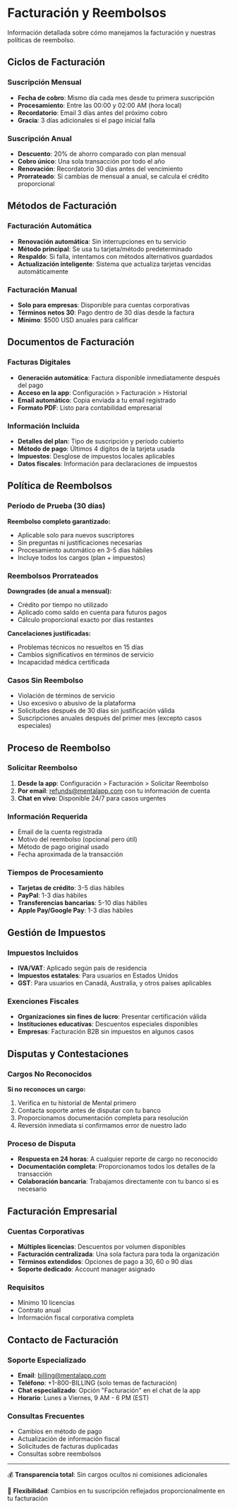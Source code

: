 # Facturación y Reembolsos

Información detallada sobre cómo manejamos la facturación y nuestras políticas de reembolso.

## Ciclos de Facturación

### Suscripción Mensual

- **Fecha de cobro**: Mismo día cada mes desde tu primera suscripción
- **Procesamiento**: Entre las 00:00 y 02:00 AM (hora local)
- **Recordatorio**: Email 3 días antes del próximo cobro
- **Gracia**: 3 días adicionales si el pago inicial falla

### Suscripción Anual

- **Descuento**: 20% de ahorro comparado con plan mensual
- **Cobro único**: Una sola transacción por todo el año
- **Renovación**: Recordatorio 30 días antes del vencimiento
- **Prorrateado**: Si cambias de mensual a anual, se calcula el crédito proporcional

## Métodos de Facturación

### Facturación Automática

- **Renovación automática**: Sin interrupciones en tu servicio
- **Método principal**: Se usa tu tarjeta/método predeterminado
- **Respaldo**: Si falla, intentamos con métodos alternativos guardados
- **Actualización inteligente**: Sistema que actualiza tarjetas vencidas automáticamente

### Facturación Manual

- **Solo para empresas**: Disponible para cuentas corporativas
- **Términos netos 30**: Pago dentro de 30 días desde la factura
- **Mínimo**: $500 USD anuales para calificar

## Documentos de Facturación

### Facturas Digitales

- **Generación automática**: Factura disponible inmediatamente después del pago
- **Acceso en la app**: Configuración > Facturación > Historial
- **Email automático**: Copia enviada a tu email registrado
- **Formato PDF**: Listo para contabilidad empresarial

### Información Incluida

- **Detalles del plan**: Tipo de suscripción y período cubierto
- **Método de pago**: Últimos 4 dígitos de la tarjeta usada
- **Impuestos**: Desglose de impuestos locales aplicables
- **Datos fiscales**: Información para declaraciones de impuestos

## Política de Reembolsos

### Período de Prueba (30 días)

**Reembolso completo garantizado:**

- Aplicable solo para nuevos suscriptores
- Sin preguntas ni justificaciones necesarias
- Procesamiento automático en 3-5 días hábiles
- Incluye todos los cargos (plan + impuestos)

### Reembolsos Prorrateados

**Downgrades (de anual a mensual):**

- Crédito por tiempo no utilizado
- Aplicado como saldo en cuenta para futuros pagos
- Cálculo proporcional exacto por días restantes

**Cancelaciones justificadas:**

- Problemas técnicos no resueltos en 15 días
- Cambios significativos en términos de servicio
- Incapacidad médica certificada

### Casos Sin Reembolso

- Violación de términos de servicio
- Uso excesivo o abusivo de la plataforma
- Solicitudes después de 30 días sin justificación válida
- Suscripciones anuales después del primer mes (excepto casos especiales)

## Proceso de Reembolso

### Solicitar Reembolso

1. **Desde la app**: Configuración > Facturación > Solicitar Reembolso
2. **Por email**: refunds@mentalapp.com con tu información de cuenta
3. **Chat en vivo**: Disponible 24/7 para casos urgentes

### Información Requerida

- Email de la cuenta registrada
- Motivo del reembolso (opcional pero útil)
- Método de pago original usado
- Fecha aproximada de la transacción

### Tiempos de Procesamiento

- **Tarjetas de crédito**: 3-5 días hábiles
- **PayPal**: 1-3 días hábiles
- **Transferencias bancarias**: 5-10 días hábiles
- **Apple Pay/Google Pay**: 1-3 días hábiles

## Gestión de Impuestos

### Impuestos Incluidos

- **IVA/VAT**: Aplicado según país de residencia
- **Impuestos estatales**: Para usuarios en Estados Unidos
- **GST**: Para usuarios en Canadá, Australia, y otros países aplicables

### Exenciones Fiscales

- **Organizaciones sin fines de lucro**: Presentar certificación válida
- **Instituciones educativas**: Descuentos especiales disponibles
- **Empresas**: Facturación B2B sin impuestos en algunos casos

## Disputas y Contestaciones

### Cargos No Reconocidos

**Si no reconoces un cargo:**

1. Verifica en tu historial de Mental primero
2. Contacta soporte antes de disputar con tu banco
3. Proporcionamos documentación completa para resolución
4. Reversión inmediata si confirmamos error de nuestro lado

### Proceso de Disputa

- **Respuesta en 24 horas**: A cualquier reporte de cargo no reconocido
- **Documentación completa**: Proporcionamos todos los detalles de la transacción
- **Colaboración bancaria**: Trabajamos directamente con tu banco si es necesario

## Facturación Empresarial

### Cuentas Corporativas

- **Múltiples licencias**: Descuentos por volumen disponibles
- **Facturación centralizada**: Una sola factura para toda la organización
- **Términos extendidos**: Opciones de pago a 30, 60 o 90 días
- **Soporte dedicado**: Account manager asignado

### Requisitos

- Mínimo 10 licencias
- Contrato anual
- Información fiscal corporativa completa

## Contacto de Facturación

### Soporte Especializado

- **Email**: billing@mentalapp.com
- **Teléfono**: +1-800-BILLING (solo temas de facturación)
- **Chat especializado**: Opción "Facturación" en el chat de la app
- **Horario**: Lunes a Viernes, 9 AM - 6 PM (EST)

### Consultas Frecuentes

- Cambios en método de pago
- Actualización de información fiscal
- Solicitudes de facturas duplicadas
- Consultas sobre reembolsos

---

💰 **Transparencia total**: Sin cargos ocultos ni comisiones adicionales

🔄 **Flexibilidad**: Cambios en tu suscripción reflejados proporcionalmente en tu facturación
